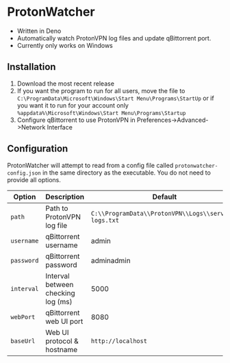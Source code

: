 # ProtonWatcher

* Written in Deno
* Automatically watch ProtonVPN log files and update qBittorrent port.
* Currently only works on Windows


## Installation
1. Download the most recent release
2. If you want the program to run for all users, move the file to 
`C:\ProgramData\Microsoft\Windows\Start Menu\Programs\StartUp`
or if you want it to run for your account only
`%appdata%\Microsoft\Windows\Start Menu\Programs\Startup`
3. Configure qBittorrent to use ProtonVPN in Preferences->Advanced->Network Interface

## Configuration

ProtonWatcher will attempt to read from a config file called `protonwatcher-config.json` in the same directory as the executable. You do not need to provide all options.

| Option     | Description                        | Default                                              |
|------------|------------------------------------|------------------------------------------------------|
| `path`     | Path to ProtonVPN log file         | `C:\\ProgramData\\ProtonVPN\\Logs\\service-logs.txt` |
| `username` | qBittorrent username               | admin                                                |
| `password` | qBittorrent password               | adminadmin                                           |
| `interval` | Interval between checking log (ms) | 5000                                                 |
| `webPort`  | qBittorrent web UI port            | 8080                                                 |
| `baseUrl`  | Web UI protocol & hostname         | `http://localhost`                                   |